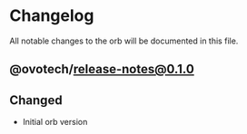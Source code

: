 # Changelog
All notable changes to the orb will be documented in this file.

## @ovotech/release-notes@0.1.0
## Changed
- Initial orb version